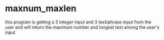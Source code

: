 # maxnum_maxlen
this program is getting a 3 integer input and 3 text/phrase input from the user and will return the maximum number and longest text among the user's input 

